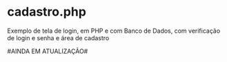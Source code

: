 # cadastro.php
Exemplo de tela de login, em PHP e com Banco de Dados, com verificação de login e senha e área de cadastro 

#AINDA EM ATUALIZAÇÃO#
